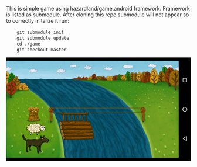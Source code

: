 This is simple game using hazardland/game.android framework. Framework is listed as submodule. After cloning this repo submodule will not appear so to correctly initalize it run:
```
	git submodule init
	git submodule update
	cd ./game
	git checkout master
```
![Screenshot](./screenshot.jpg)